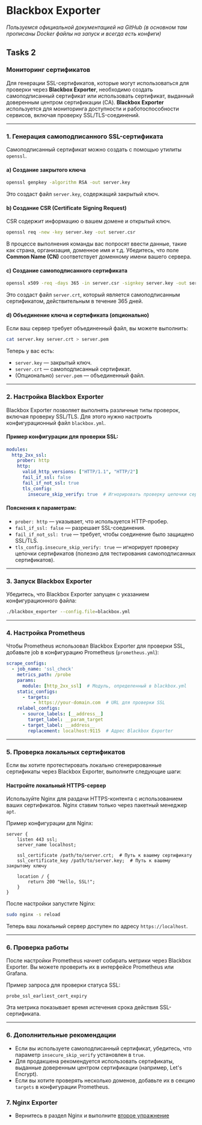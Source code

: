 # Blackbox Exporter
_Пользуемся официальной документацией на GitHub (в основном там прописаны Docker файлы на запуск и всегда есть конфиги)_

## Tasks 2

### Мониторинг сертификатов

Для генерации SSL-сертификатов, которые могут использоваться для проверки через **Blackbox Exporter**, необходимо создать самоподписанный сертификат или использовать сертификат, выданный доверенным центром сертификации (CA). **Blackbox Exporter** используется для мониторинга доступности и работоспособности сервисов, включая проверку SSL/TLS-соединений.

---

### 1. **Генерация самоподписанного SSL-сертификата**
Самоподписанный сертификат можно создать с помощью утилиты `openssl`.

#### a) Создание закрытого ключа
```bash
openssl genpkey -algorithm RSA -out server.key
```
Это создаст файл `server.key`, содержащий закрытый ключ.

#### b) Создание CSR (Certificate Signing Request)
CSR содержит информацию о вашем домене и открытый ключ.
```bash
openssl req -new -key server.key -out server.csr
```
В процессе выполнения команды вас попросят ввести данные, такие как страна, организация, доменное имя и т.д. Убедитесь, что поле **Common Name (CN)** соответствует доменному имени вашего сервера.

#### c) Создание самоподписанного сертификата
```bash
openssl x509 -req -days 365 -in server.csr -signkey server.key -out server.crt
```
Это создаст файл `server.crt`, который является самоподписанным сертификатом, действительным в течение 365 дней.

#### d) Объединение ключа и сертификата (опционально)
Если ваш сервер требует объединенный файл, вы можете выполнить:
```bash
cat server.key server.crt > server.pem
```

Теперь у вас есть:
- `server.key` — закрытый ключ.
- `server.crt` — самоподписанный сертификат.
- (Опционально) `server.pem` — объединенный файл.

---

### 2. **Настройка Blackbox Exporter**
Blackbox Exporter позволяет выполнять различные типы проверок, включая проверку SSL/TLS. Для этого нужно настроить конфигурационный файл `blackbox.yml`.

#### Пример конфигурации для проверки SSL:
```yaml
modules:
  http_2xx_ssl:
    prober: http
    http:
      valid_http_versions: ["HTTP/1.1", "HTTP/2"]
      fail_if_ssl: false
      fail_if_not_ssl: true
      tls_config:
        insecure_skip_verify: true  # Игнорировать проверку цепочки сертификатов (например, для самоподписанных сертификатов)
```

#### Пояснения к параметрам:
- `prober: http` — указывает, что используется HTTP-пробер.
- `fail_if_ssl: false` — разрешает SSL-соединения.
- `fail_if_not_ssl: true` — требует, чтобы соединение было защищено SSL/TLS.
- `tls_config.insecure_skip_verify: true` — игнорирует проверку цепочки сертификатов (полезно для тестирования самоподписанных сертификатов).

---

### 3. **Запуск Blackbox Exporter**
Убедитесь, что Blackbox Exporter запущен с указанием конфигурационного файла:
```bash
./blackbox_exporter --config.file=blackbox.yml
```

---

### 4. **Настройка Prometheus**
Чтобы Prometheus использовал Blackbox Exporter для проверки SSL, добавьте job в конфигурацию Prometheus (`prometheus.yml`):

```yaml
scrape_configs:
  - job_name: 'ssl_check'
    metrics_path: /probe
    params:
      module: [http_2xx_ssl]  # Модуль, определенный в blackbox.yml
    static_configs:
      - targets:
          - https://your-domain.com  # URL для проверки SSL
    relabel_configs:
      - source_labels: [__address__]
        target_label: __param_target
      - target_label: __address__
        replacement: localhost:9115  # Адрес Blackbox Exporter
```

---

### 5. **Проверка локальных сертификатов**

Если вы хотите протестировать локально сгенерированные сертификаты через Blackbox Exporter, выполните следующие шаги:

#### **Настройте локальный HTTPS-сервер**
Используйте Nginx для раздачи HTTPS-контента с использованием ваших сертификатов. Nginx ставим только через пакетный менеджер `apt`.

Пример конфигурации для Nginx:
```nginx
server {
    listen 443 ssl;
    server_name localhost;

    ssl_certificate /path/to/server.crt;  # Путь к вашему сертификату
    ssl_certificate_key /path/to/server.key;  # Путь к вашему закрытому ключу

    location / {
        return 200 "Hello, SSL!";
    }
}
```

После настройки запустите Nginx:
```bash
sudo nginx -s reload
```

Теперь ваш локальный сервер доступен по адресу `https://localhost`.

---

### 6. **Проверка работы**
После настройки Prometheus начнет собирать метрики через Blackbox Exporter. Вы можете проверить их в интерфейсе Prometheus или Grafana.

Пример запроса для проверки статуса SSL:
```promql
probe_ssl_earliest_cert_expiry
```
Эта метрика показывает время истечения срока действия SSL-сертификата.

---

### 6. **Дополнительные рекомендации**
- Если вы используете самоподписанный сертификат, убедитесь, что параметр `insecure_skip_verify` установлен в `true`.
- Для продакшена рекомендуется использовать сертификаты, выданные доверенным центром сертификации (например, Let's Encrypt).
- Если вы хотите проверять несколько доменов, добавьте их в секцию `targets` в конфигурации Prometheus.

### 7. **Nginx Exporter**
- Вернитесь в раздел Nginx и выполните [второе упражнение](https://github.com/lamjob1993/linux-monitoring/blob/main/tasks/nginx/task_2.md)
